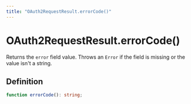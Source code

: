 ```yaml
---
title: "OAuth2RequestResult.errorCode()"
---
```


# OAuth2RequestResult.errorCode()

Returns the `error` field value. Throws an `Error` if the field is missing or the value isn't a string.

## Definition

```ts
function errorCode(): string;
```
